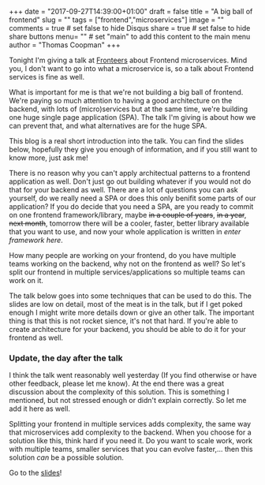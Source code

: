 +++
date = "2017-09-27T14:39:00+01:00"
draft = false
title = "A big ball of frontend"
slug = ""
tags = ["frontend","microservices"]
image = ""
comments = true	# set false to hide Disqus
share = true	# set false to hide share buttons
menu= ""		# set "main" to add this content to the main menu
author = "Thomas Coopman"
+++

Tonight I'm giving a talk at [Fronteers](https://fronteers.nl/bijeenkomsten/2017/teamleader) about Frontend microservices. Mind you, I don't want to go into what a microservice is, so a talk about Frontend services is fine as well.

What is important for me is that we're not building a big ball of frontend. We're paying so much attention to having a good architecture on the backend, with lots of (micro)services but at the same time, we're building one huge single page application (SPA). The talk I'm giving is about how we can prevent that, and what alternatives are for the huge SPA.

This blog is a real short introduction into the talk. You can find the slides below, hopefully they give you enough of information, and if you still want to know more, just ask me!

There is no reason why you can't apply architectual patterns to a frontend application as well. Don't just go out building whatever if you would not do that for your backend as well. There are a lot of questions you can ask yourself, do we really need a SPA or does this only benifit some parts of our application?
If you do decide that you need a SPA, are you ready to commit on one frontend framework/library, maybe ~~in a couple of years~~, ~~in a year~~, ~~next month~~, tomorrow there will be a cooler, faster, better library available that you want to use, and now your whole application is written in *enter framework here*.

How many people are working on your frontend, do you have multiple teams working on the backend, why not on the frontend as well? So let's split our frontend in multiple services/applications so multiple teams can work on it.

The talk below goes into some techniques that can be used to do this. The slides are low on detail, most of the meat is in the talk, but if I get poked enough I might write more details down or give an other talk. The important thing is that this is not rocket sience, it's not that hard. If you're able to create architecture for your backend, you should be able to do it for your frontend as well.

### Update, the day after the talk

I think the talk went reasonably well yesterday (If you find otherwise or have other feedback, please let me know). At the end there was a great discussion about the complexity of this solution. This is something I mentioned, but not stressed enough or didn't explain correctly. So let me add it here as well.

Splitting your frontend in multiple services adds complexity, the same way that microservices add complexity to the backend. When you choose for a solution like this, think hard if you need it. Do you want to scale work, work with multiple teams, smaller services that you can evolve faster,... then this solution *can* be a possible solution.


Go to the [slides](https://tcoopman.github.io/big-ball-of-frontend-talk/)!